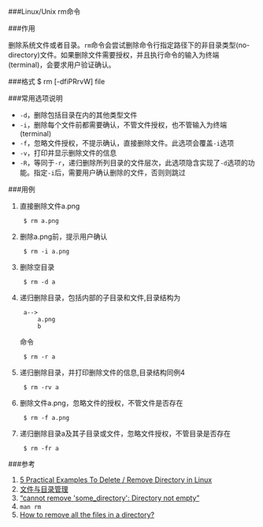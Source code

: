 ###Linux/Unix rm命令

###作用

删除系统文件或者目录。`rm`命令会尝试删除命令行指定路径下的非目录类型(no-directory)文件。如果删除文件需要授权，并且执行命令的输入为终端(terminal)，会要求用户验证确认。

###格式
	$ rm [-dfiPRrvW] file
	
###常用选项说明
	
+ `-d`，删除包括目录在内的其他类型文件
+ `-i`，删除每个文件前都需要确认，不管文件授权，也不管输入为终端(terminal)
+ `-f`，忽略文件授权，不提示确认，直接删除文件。此选项会覆盖`-i`选项
+ `-v`，打印并显示删除文件的信息
+ `-R`，等同于`-r`，递归删除所列目录的文件层次，此选项隐含实现了`-d`选项的功能。指定`-i`后，需要用户确认删除的文件，否则则跳过
	
###用例	

1. 直接删除文件a.png	

		$ rm a.png
		
2. 删除a.png前，提示用户确认		

		$ rm -i a.png
		
3. 删除空目录

		$ rm -d a
		
4. 递归删除目录，包括内部的子目录和文件,目录结构为

		a-->			
			a.png	
			b

	命令
	
		
		$ rm -r a
		
5. 递归删除目录，并打印删除文件的信息,目录结构同例4

		$ rm -rv a
		
6. 删除文件a.png，忽略文件的授权，不管文件是否存在

		$ rm -f a.png
		
7. 递归删除目录a及其子目录或文件，忽略文件授权，不管目录是否存在

		$ rm -fr a		

		
###参考

1. [5 Practical Examples To Delete / Remove Directory in Linux][1]
2. [文件与目录管理][2]
3. [“cannot remove 'some_directory': Directory not empty”][3]
4. `man rm`
5. [How to remove all the files in a directory?][4]

[1]: http://www.thegeekstuff.com/2009/06/how-to-linux-delete-directory-using-rmdir-rm-command/
[2]: http://vbird.dic.ksu.edu.tw/linux_basic/0220filemanager_2.php#cp
[3]: http://unix.stackexchange.com/questions/48227/cannot-remove-some-directory-directory-not-empty
[4]: http://unix.stackexchange.com/questions/12593/how-to-remove-all-the-files-in-a-directory?rq=1
